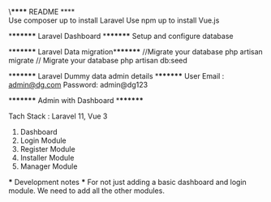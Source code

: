 \\**\*\*\*\*** README \*\*\*\*\
Use composer up to install Laravel
Use npm up to install Vue.js

\***\*\*\*\*\*\*** Laravel Dashboard \***\*\*\*\*\*\***
Setup and configure database

\***\*\*\*\*\*\*** Laravel Data migration\***\*\*\*\*\*\***
//Migrate your database
php artisan migrate
// Migrate your database
php artisan db:seed

\***\*\*\*\*\*\*** Laravel Dummy data admin details \***\*\*\*\*\*\***
User Email : admin@dg.com
Password: admin@dg123

\***\*\*\*\*\*\*** Admin with Dashboard \***\*\*\*\*\*\***

Tach Stack : Laravel 11, Vue 3

1. Dashboard
2. Login Module
3. Register Module
4. Installer Module
5. Manager Module

**\*** Development notes **\***
For not just adding a basic dashboard and login module. We need to add all the other modules.
